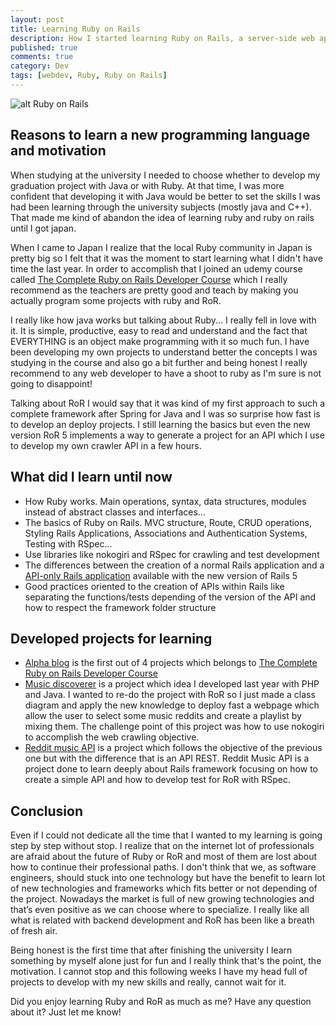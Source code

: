```yaml
---
layout: post
title: Learning Ruby on Rails
description: How I started learning Ruby on Rails, a server-side web application framework written in Ruby.
published: true
comments: true
category: Dev
tags: [webdev, Ruby, Ruby on Rails]
---
```


![alt Ruby on Rails](http://programacion.net/files/article/20151023121029_rubyrails.png)
## Reasons to learn a new programming language and motivation
When studying at the university I needed to choose whether to develop my graduation project with Java or with Ruby. At that time, I was more confident that developing it with Java would be better to set the skills I was had been learning through the university subjects (mostly java and C++). That made me kind of abandon the idea of learning ruby and ruby on rails until I got japan. 

When I came to Japan I realize that the local Ruby community in Japan is pretty big so I felt that it was the moment to start learning what I didn't have time the last year. In order to accomplish that I joined an udemy course called [The Complete Ruby on Rails Developer Course](https://www.udemy.com/the-complete-ruby-on-rails-developer-course) which I really recommend as the teachers are pretty good and teach by making you actually program some projects with ruby and RoR.

I really like how java works but talking about Ruby... I really fell in love with it. It is simple, productive, easy to read and understand and the fact that EVERYTHING is an object make programming with it so much fun. I have been developing my own projects to understand better the concepts I was studying in the course and also go a bit further and being honest I really recommend to any web developer to have a shoot to ruby as I'm sure is not going to disappoint!

Talking about RoR I would say that it was kind of my first approach to such a complete framework after Spring for Java and I was so surprise how fast is to develop an deploy projects. I still learning the basics but even the new version RoR 5 implements a way to generate a project for an API which I use to develop my own crawler API in a few hours.
## What did I learn until now
 - How Ruby works. Main operations, syntax, data structures, modules instead of abstract classes and interfaces...
 - The basics of Ruby on Rails. MVC structure, Route, CRUD operations, Styling Rails Applications, Associations and Authentication Systems, Testing with RSpec...
 - Use libraries like nokogiri and RSpec for crawling and test development
 - The differences between the creation of a normal Rails application and a [API-only Rails application](http://edgeguides.rubyonrails.org/api_app.html) available with the new version of Rails 5
 - Good practices oriented to the creation of APIs within Rails like separating the functions/tests depending of the version of the API and how to respect the framework folder structure

## Developed projects for learning
- [Alpha blog](https://github.com/jdecastroc/alpha-blog) is the first out of 4 projects which belongs to [The Complete Ruby on Rails Developer Course](https://www.udemy.com/the-complete-ruby-on-rails-developer-course) 
- [Music discoverer](https://github.com/jdecastroc/music-discoverer) is a project which idea I developed last year with PHP and Java. I wanted to re-do the project with RoR so I just made a class diagram and apply the new knowledge to deploy fast a webpage which allow the user to select some music reddits and create a playlist by mixing them. The challenge point of this project was how to use nokogiri to accomplish the web crawling objective.
- [Reddit music API](https://github.com/jdecastroc/reddit-music-api) is a project which follows the objective of the previous one but with the difference that is an API REST. Reddit Music API is a project done to learn deeply about Rails framework focusing on how to create a simple API and how to develop test for RoR with RSpec.

## Conclusion
Even if I could not dedicate all the time that I wanted to my learning is going step by step without stop. I realize that on the internet lot of professionals are afraid about the future of Ruby or RoR and most of them are lost about how to continue their professional paths. I don't think that we, as software engineers, should stuck into one technology but have the benefit to learn lot of new technologies and frameworks which fits better or not depending of the project. Nowadays the market is full of new growing technologies and that’s even positive as we can choose where to specialize. I really like all what is related with backend development and RoR has been like a breath of fresh air.

Being honest is the first time that after finishing the university I learn something by myself alone just for fun and I really think that's the point, the motivation. I cannot stop and this following weeks I have my head full of projects to develop with my new skills and really, cannot wait for it.

Did you enjoy learning Ruby and RoR as much as me? Have any question about it? Just let me know!





